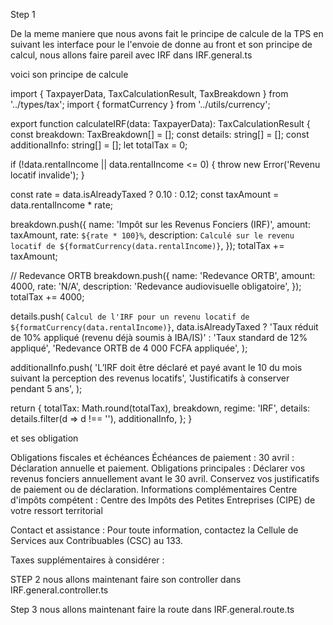 Step 1 

De la meme maniere que nous avons fait le principe de calcule de la TPS en suivant les interface pour le l'envoie de donne au front et son principe de calcul, nous allons faire pareil avec IRF dans IRF.general.ts 


voici son principe de calcule 


import { TaxpayerData, TaxCalculationResult, TaxBreakdown } from '../types/tax';
import { formatCurrency } from '../utils/currency';


export function calculateIRF(data: TaxpayerData): TaxCalculationResult {
  const breakdown: TaxBreakdown[] = [];
  const details: string[] = [];
  const additionalInfo: string[] = [];
  let totalTax = 0;

  if (!data.rentalIncome || data.rentalIncome <= 0) {
    throw new Error('Revenu locatif invalide');
  }

  const rate = data.isAlreadyTaxed ? 0.10 : 0.12;
  const taxAmount = data.rentalIncome * rate;

  breakdown.push({
    name: 'Impôt sur les Revenus Fonciers (IRF)',
    amount: taxAmount,
    rate: `${rate * 100}%`,
    description: `Calculé sur le revenu locatif de ${formatCurrency(data.rentalIncome)}`,
  });
  totalTax += taxAmount;

  // Redevance ORTB
  breakdown.push({
    name: 'Redevance ORTB',
    amount: 4000,
    rate: 'N/A',
    description: 'Redevance audiovisuelle obligatoire',
  });
  totalTax += 4000;


  details.push(
    `Calcul de l'IRF pour un revenu locatif de ${formatCurrency(data.rentalIncome)}`,
    data.isAlreadyTaxed
      ? 'Taux réduit de 10% appliqué (revenu déjà soumis à IBA/IS)'
      : 'Taux standard de 12% appliqué',
    'Redevance ORTB de 4 000 FCFA appliquée',
  );

  additionalInfo.push(
    'L’IRF doit être déclaré et payé avant le 10 du mois suivant la perception des revenus locatifs',
    'Justificatifs à conserver pendant 5 ans',
  );

  return {
    totalTax: Math.round(totalTax),
    breakdown,
    regime: 'IRF',
    details: details.filter(d => d !== ''),
    additionalInfo,
  };
}



et ses obligation 

Obligations fiscales et échéances
Échéances de paiement :
30 avril : Déclaration annuelle et paiement.
Obligations principales :
Déclarer vos revenus fonciers annuellement avant le 30 avril.
Conservez vos justificatifs de paiement ou de déclaration.
Informations complémentaires
Centre d'impôts compétent :
Centre des Impôts des Petites Entreprises (CIPE) de votre ressort territorial

Contact et assistance :
Pour toute information, contactez la Cellule de Services aux Contribuables (CSC) au 133.

Taxes supplémentaires à considérer :


STEP 2
 nous allons maintenant faire son controller dans IRF.general.controller.ts





Step 3
 nous allons maintenant faire la route  dans IRF.general.route.ts